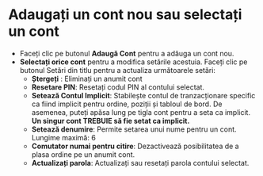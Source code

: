 # **Adaugați un cont nou sau selectați un cont**

- Faceți clic pe butonul **Adaugă Cont** pentru a adăuga un cont nou.
- **Selectați orice cont** pentru a modifica setările acestuia. Faceți clic pe butonul Setări din titlu pentru a actualiza următoarele setări:
  - **Ștergeți** : Eliminați un anumit cont
  - **Resetare PIN**: Resetați codul PIN al contului selectat.
  - **Setează Contul Implicit**: Stabilește contul de tranzacționare specific ca fiind implicit pentru ordine, poziții și tabloul de bord. De asemenea, puteți apăsa lung pe tigla cont pentru a seta ca implicit. **Un singur cont TREBUIE să fie setat ca implicit.**
  - **Setează denumire**: Permite setarea unui nume pentru un cont. Lungime maximă: 6
  - **Comutator numai pentru citire**: Dezactivează posibilitatea de a plasa ordine pe un anumit cont.
  - **Actualizați parola**: Actualizați sau resetați parola contului selectat.


